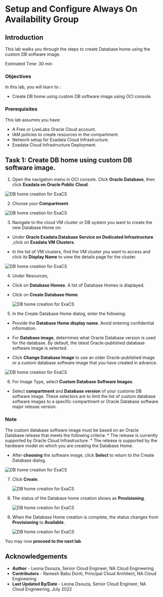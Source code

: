 # Setup and Configure Always On Availability Group

## Introduction

This lab walks you through the steps to create Database home using the custom DB software image.

Estimated Time:  30 min

### Objectives
In this lab, you will learn to :
* Create DB home using custom DB software image using OCI console.

### Prerequisites  

This lab assumes you have:
- A Free or LiveLabs Oracle Cloud account.
- IAM policies to create resources in the compartment.
- Network setup for Exadata Cloud Infrastructure.
- Exadata Cloud Infrastructure Deployment.

## Task 1: Create DB home using custom DB software image.

1. Open the navigation menu in OCI console. Click **Oracle Database**, then click **Exadata on Oracle Public Cloud**.

  ![DB home creation for ExaCS](./images/navigate_to_exacs_public_cloud.png "DB home creation for ExaCS")


2. Choose your **Compartment**.

  ![DB home creation for ExaCS](./images/choose_compartment.png "DB home creation for ExaCS")


3. Navigate to the cloud VM cluster or DB system you want to create the new Database Home on:

  * Under **Oracle Exadata Database Service on Dedicated Infrastructure** ,click on **Exadata VM Clusters**. 

  * In the list of VM clusters, find the VM cluster you want to access and click its **Display Name** to view the details page for the cluster.

   ![DB home creation for ExaCS](./images/navigate_exacs_vm_cluster.png "DB home creation for ExaCS")

4. Under Resources, 

  * Click on **Database Homes**.
    A list of Database Homes is displayed.
    
  * Click on **Create Database Home**.

    ![DB home creation for ExaCS](./images/create_db_home1.png "DB home creation for ExaCS")

5. In the Create Database Home dialog, enter the following:

  * Provide the **Database Home display name**. Avoid entering confidential information.

  * For **Database image**, determines what Oracle Database version is used for the database. By default, the latest Oracle-published database software image is selected.
  
  * Click **Change Database Image** to use an older Oracle-published image or a custom database software image that you have created in advance.

   ![DB home creation for ExaCS](./images/create_db_home2.png "DB home creation for ExaCS")
  
6. For Image Type, select **Custom Database Software Images**.
    
  * Select **compartment** and **Database version** of your custome DB software image. These selectors are to limit the list of custom database software images to a specific compartment or Oracle Database software major release version.
   
  ### Note
  The custom database software image must be based on an Oracle Database release that meets the following criteria:
    * The release is currently supported by Oracle Cloud Infrastructure.
    * The release is supported by the hardware model on which you are creating the Database Home.

  * After **choosing** the software image, click **Select** to return to the Create Database dialog.

   ![DB home creation for ExaCS](./images/create_db_home3.png "DB home creation for ExaCS")

7. Click **Create**.

   ![DB home creation for ExaCS](./images/create_db_home4.png "DB home creation for ExaCS")

8. The status of the Database home creation shows as **Provisioning**. 

   ![DB home creation for ExaCS](./images/create_db_home_state1.png "DB home creation for ExaCS")

9. When the Database Home creation is complete, the status changes from **Provisioning** to **Available**.

   ![DB home creation for ExaCS](./images/create_db_home_state2.png "DB home creation for ExaCS")



You may now **proceed to the next lab**.

## Acknowledgements
* **Author** - Leona Dsouza, Senior Cloud Engineer, NA Cloud Engineering
* **Contributors** -  Ramesh Babu Donti, Principal Cloud Architect, NA Cloud Engineering
* **Last Updated By/Date** - Leona Dsouza, Senior Cloud Engineer, NA Cloud Engineering, July 2022

